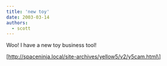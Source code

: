 ```yaml
---
title: 'new toy'
date: 2003-03-14
authors:
  - scott
---
```


Woo! I have a new toy business tool!

\[http://spaceninja.local/site-archives/yellow5/v2/y5cam.html\]
